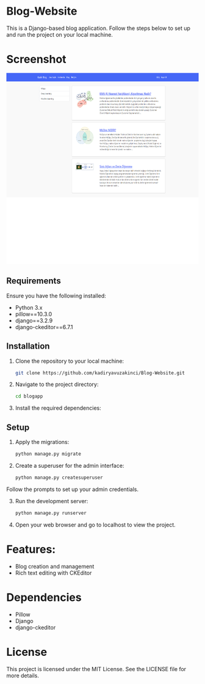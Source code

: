 # Blog-Website
This is a Django-based blog application. Follow the steps below to set up and run the project on your local machine.


# Screenshot

<img src="Homepage.png" alt="alt text" width="700" height="500">


## Requirements

Ensure you have the following installed:
- Python 3.x
- pillow==10.3.0 
- django==3.2.9
- django-ckeditor==6.7.1

## Installation

1. Clone the repository to your local machine:
   ```sh
   git clone https://github.com/kadiryavuzakinci/Blog-Website.git

2. Navigate to the project directory:
   ```sh 
   cd blogapp

3. Install the required dependencies:

## Setup

1. Apply the migrations:
  
   ```sh
   python manage.py migrate

2. Create a superuser for the admin interface:
    ```sh
    python manage.py createsuperuser

Follow the prompts to set up your admin credentials.

3. Run the development server:
   ```sh
   python manage.py runserver

4. Open your web browser and go to localhost to view the project.

# Features:
- Blog creation and management
- Rich text editing with CKEditor

# Dependencies
- Pillow
- Django
- django-ckeditor


# License
This project is licensed under the MIT License. See the LICENSE file for more details.
